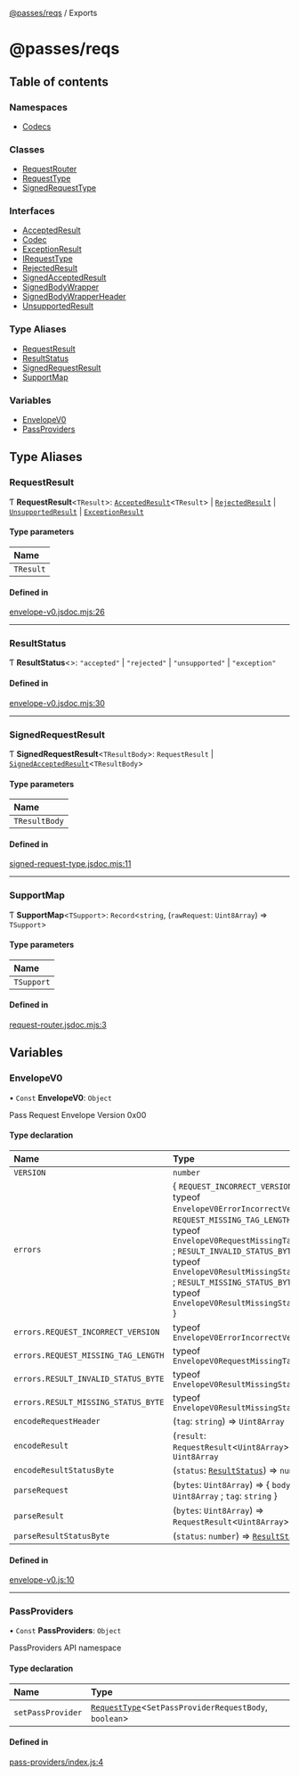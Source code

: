 [@passes/reqs](README.md) / Exports

# @passes/reqs

## Table of contents

### Namespaces

- [Codecs](modules/Codecs.md)

### Classes

- [RequestRouter](classes/RequestRouter.md)
- [RequestType](classes/RequestType.md)
- [SignedRequestType](classes/SignedRequestType.md)

### Interfaces

- [AcceptedResult](interfaces/AcceptedResult.md)
- [Codec](interfaces/Codec.md)
- [ExceptionResult](interfaces/ExceptionResult.md)
- [IRequestType](interfaces/IRequestType.md)
- [RejectedResult](interfaces/RejectedResult.md)
- [SignedAcceptedResult](interfaces/SignedAcceptedResult.md)
- [SignedBodyWrapper](interfaces/SignedBodyWrapper.md)
- [SignedBodyWrapperHeader](interfaces/SignedBodyWrapperHeader.md)
- [UnsupportedResult](interfaces/UnsupportedResult.md)

### Type Aliases

- [RequestResult](modules.md#requestresult)
- [ResultStatus](modules.md#resultstatus)
- [SignedRequestResult](modules.md#signedrequestresult)
- [SupportMap](modules.md#supportmap)

### Variables

- [EnvelopeV0](modules.md#envelopev0)
- [PassProviders](modules.md#passproviders)

## Type Aliases

### RequestResult

Ƭ **RequestResult**\<`TResult`\>: [`AcceptedResult`](interfaces/AcceptedResult.md)\<`TResult`\> \| [`RejectedResult`](interfaces/RejectedResult.md) \| [`UnsupportedResult`](interfaces/UnsupportedResult.md) \| [`ExceptionResult`](interfaces/ExceptionResult.md)

#### Type parameters

| Name |
| :------ |
| `TResult` |

#### Defined in

[envelope-v0.jsdoc.mjs:26](https://github.com/passes-org/passes/blob/76ab3ca/packages/reqs/src/envelope-v0.jsdoc.mjs#L26)

___

### ResultStatus

Ƭ **ResultStatus**\<\>: ``"accepted"`` \| ``"rejected"`` \| ``"unsupported"`` \| ``"exception"``

#### Defined in

[envelope-v0.jsdoc.mjs:30](https://github.com/passes-org/passes/blob/76ab3ca/packages/reqs/src/envelope-v0.jsdoc.mjs#L30)

___

### SignedRequestResult

Ƭ **SignedRequestResult**\<`TResultBody`\>: `RequestResult` \| [`SignedAcceptedResult`](interfaces/SignedAcceptedResult.md)\<`TResultBody`\>

#### Type parameters

| Name |
| :------ |
| `TResultBody` |

#### Defined in

[signed-request-type.jsdoc.mjs:11](https://github.com/passes-org/passes/blob/76ab3ca/packages/reqs/src/signed-request-type.jsdoc.mjs#L11)

___

### SupportMap

Ƭ **SupportMap**\<`TSupport`\>: `Record`\<`string`, (`rawRequest`: `Uint8Array`) => `TSupport`\>

#### Type parameters

| Name |
| :------ |
| `TSupport` |

#### Defined in

[request-router.jsdoc.mjs:3](https://github.com/passes-org/passes/blob/76ab3ca/packages/reqs/src/request-router.jsdoc.mjs#L3)

## Variables

### EnvelopeV0

• `Const` **EnvelopeV0**: `Object`

Pass Request Envelope Version 0x00

#### Type declaration

| Name | Type |
| :------ | :------ |
| `VERSION` | `number` |
| `errors` | \{ `REQUEST_INCORRECT_VERSION`: typeof `EnvelopeV0ErrorIncorrectVersion` ; `REQUEST_MISSING_TAG_LENGTH`: typeof `EnvelopeV0RequestMissingTagLength` ; `RESULT_INVALID_STATUS_BYTE`: typeof `EnvelopeV0ResultMissingStatusByte` ; `RESULT_MISSING_STATUS_BYTE`: typeof `EnvelopeV0ResultMissingStatusByte`  } |
| `errors.REQUEST_INCORRECT_VERSION` | typeof `EnvelopeV0ErrorIncorrectVersion` |
| `errors.REQUEST_MISSING_TAG_LENGTH` | typeof `EnvelopeV0RequestMissingTagLength` |
| `errors.RESULT_INVALID_STATUS_BYTE` | typeof `EnvelopeV0ResultMissingStatusByte` |
| `errors.RESULT_MISSING_STATUS_BYTE` | typeof `EnvelopeV0ResultMissingStatusByte` |
| `encodeRequestHeader` | (`tag`: `string`) => `Uint8Array` |
| `encodeResult` | (`result`: `RequestResult`\<`Uint8Array`\>) => `Uint8Array` |
| `encodeResultStatusByte` | (`status`: [`ResultStatus`](modules.md#resultstatus)) => `number` |
| `parseRequest` | (`bytes`: `Uint8Array`) => \{ `body`: `Uint8Array` ; `tag`: `string`  } |
| `parseResult` | (`bytes`: `Uint8Array`) => `RequestResult`\<`Uint8Array`\> |
| `parseResultStatusByte` | (`status`: `number`) => [`ResultStatus`](modules.md#resultstatus) |

#### Defined in

[envelope-v0.js:10](https://github.com/passes-org/passes/blob/76ab3ca/packages/reqs/src/envelope-v0.js#L10)

___

### PassProviders

• `Const` **PassProviders**: `Object`

PassProviders API namespace

#### Type declaration

| Name | Type |
| :------ | :------ |
| `setPassProvider` | [`RequestType`](classes/RequestType.md)\<`SetPassProviderRequestBody`, `boolean`\> |

#### Defined in

[pass-providers/index.js:4](https://github.com/passes-org/passes/blob/76ab3ca/packages/reqs/src/pass-providers/index.js#L4)
